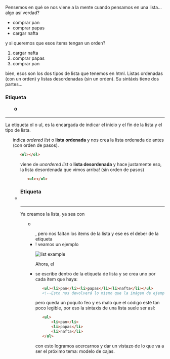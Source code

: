 Pensemos en qué se nos viene a la mente cuando pensamos en una lista... algo así verdad?

- comprar pan
- comprar papas
- cargar nafta

y si queremos que esos ítems tengan un orden? 

1. cargar nafta
2. comprar papas
3. comprar pan

bien, esos son los dos tipos de lista que tenemos en html. Listas ordenadas (con un orden) y listas desordenadas (sin un orden). Su sintáxis tiene dos partes...

### Etiqueta <ol> o <ul>
---

La etiqueta ol o ul, es la encargada de indicar el inicio y el fin de la lista y el tipo de lista. 

**<ol>** indica *ordered list* o **lista ordenada** y nos crea la lista ordenada de antes (con orden de pasos).

```html
   <ol></ol>
```

**<ul>** viene de *unordered list* o **lista desordenada** y hace justamente eso, la lista desordenada que  vimos arriba! (sin orden de pasos)

 ```html
    <ul></ul>
```

### Etiqueta <li>
---

Ya creamos la lista, ya sea con <ol> o <ul>, pero nos faltan los items de la lista y ese es el deber de la etiqueta <li>! veamos un ejemplo

![list example](https://res.cloudinary.com/dnej4lrcz/image/upload/v1662402202/ovdevcourse/html%20fundamentos/listas/Sin_t%C3%ADtulo_hqphng.png)

Ahora, el <li> se escribe dentro de la etiqueta de lista y se crea uno por cada item que haya:

 ```html
    <ul><li>pan</li><li>papas</li><li>nafta</li></ul>
    <!--Esto nos devolverá lo mismo que la imágen de ejemplo-->
```

pero queda un poquito feo y es malo que el código esté tan poco legible, por eso la sintaxis de una lista suele ser así:

 ```html
    <ul>
        <li>pan</li>
        <li>papas</li>
        <li>nafta</li>
    </ul>
```

con esto logramos acercarnos y dar un vistazo de lo que va a ser el próximo tema: modelo de cajas.